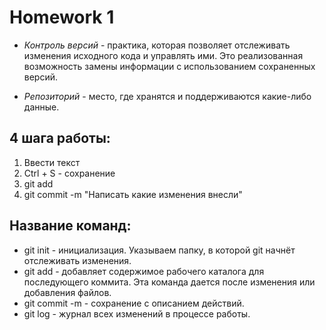 # Homework 1

* *Контроль версий* - практика, которая позволяет отслеживать изменения исходного кода и управлять ими. Это реализованная возможность замены информации с использованием сохраненных версий.

* *Репозиторий* - место, где хранятся и поддерживаются какие-либо данные.

## 4 шага работы:
1. Ввести текст
2. Ctrl + S - сохранение
3. git add
4. git commit -m "Написать какие изменения внесли"

## Название команд:
* git init - инициализация. Указываем папку, в которой
git начнёт отслеживать изменения.
* git add - добавляет содержимое рабочего каталога для последующего коммита. Эта команда дается после изменения или добавления файлов.
* git commit -m - сохранение с описанием действий.
* git log - журнал всех изменений в процессе работы.
